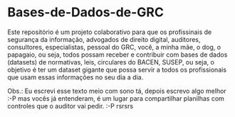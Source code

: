 # Bases-de-Dados-de-GRC
Este repositório é um projeto colaborativo para que os profissinais de segurança da informação, advogados de direito digital, auditores, consultores, especialistas, pessoal do GRC, você, a minha mãe, o dog, o papagaio, ou seja, todos possam receber e contribuir com bases de dados (datasets) de normativas, leis, circulares do BACEN, SUSEP, ou seja, o objetivo é ter um dataset gigante que possa servir a todos os profissionais que usam essas informações no seu dia a dia.

Obs.: Eu escrevi esse texto meio com sono tá, depois escrevo algo melhor :-P mas vocês já entenderam, é um lugar para compartilhar planilhas com controles que o auditor vai pedir. :-P rsrsrs
